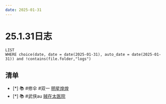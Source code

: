 ```yaml
---
date: 2025-01-31
---
```


# 25.1.31日志

```dataview
LIST
WHERE choice(date, date = date(2025-01-31), auto_date = date(2025-01-31)) and !contains(file.folder,"logs")
```

## 清单

- [*] 📚 #修伞 #双一 [明星煌煌](../QZ/明星煌煌.md)
- [*] 📚 #武侠au [贼在太医院](../QZ/贼在太医院.md)
